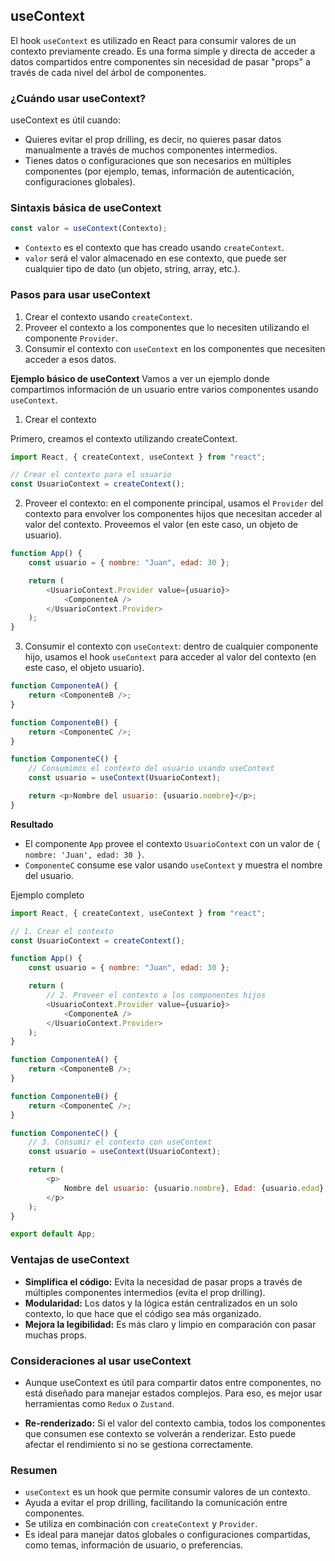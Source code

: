 ## useContext

El hook `useContext` es utilizado en React para consumir valores de un contexto previamente creado. Es una forma simple y directa de acceder a datos compartidos entre componentes sin necesidad de pasar "props" a través de cada nivel del árbol de componentes.

### ¿Cuándo usar useContext?

useContext es útil cuando:

-   Quieres evitar el prop drilling, es decir, no quieres pasar datos manualmente a través de muchos componentes intermedios.
-   Tienes datos o configuraciones que son necesarios en múltiples componentes (por ejemplo, temas, información de autenticación, configuraciones globales).

### Sintaxis básica de useContext

```javascript
const valor = useContext(Contexto);
```

-   `Contexto` es el contexto que has creado usando `createContext`.
-   `valor` será el valor almacenado en ese contexto, que puede ser cualquier tipo de dato (un objeto, string, array, etc.).

### Pasos para usar useContext

1. Crear el contexto usando `createContext`.
2. Proveer el contexto a los componentes que lo necesiten utilizando el componente `Provider`.
3. Consumir el contexto con `useContext` en los componentes que necesiten acceder a esos datos.

**Ejemplo básico de useContext**
Vamos a ver un ejemplo donde compartimos información de un usuario entre varios componentes usando `useContext`.

1. Crear el contexto

Primero, creamos el contexto utilizando createContext.

```javascript
import React, { createContext, useContext } from "react";

// Crear el contexto para el usuario
const UsuarioContext = createContext();
```

2. Proveer el contexto: en el componente principal, usamos el `Provider` del contexto para envolver los componentes hijos que necesitan acceder al valor del contexto. Proveemos el valor (en este caso, un objeto de usuario).

```javascript
function App() {
	const usuario = { nombre: "Juan", edad: 30 };

	return (
		<UsuarioContext.Provider value={usuario}>
			<ComponenteA />
		</UsuarioContext.Provider>
	);
}
```

3. Consumir el contexto con `useContext`: dentro de cualquier componente hijo, usamos el hook `useContext` para acceder al valor del contexto (en este caso, el objeto usuario).

```javascript
function ComponenteA() {
	return <ComponenteB />;
}

function ComponenteB() {
	return <ComponenteC />;
}

function ComponenteC() {
	// Consumimos el contexto del usuario usando useContext
	const usuario = useContext(UsuarioContext);

	return <p>Nombre del usuario: {usuario.nombre}</p>;
}
```

**Resultado**

-   El componente `App` provee el contexto `UsuarioContext` con un valor de `{ nombre: 'Juan', edad: 30 }`.
-   `ComponenteC` consume ese valor usando `useContext` y muestra el nombre del usuario.

Ejemplo completo

```javascript
import React, { createContext, useContext } from "react";

// 1. Crear el contexto
const UsuarioContext = createContext();

function App() {
	const usuario = { nombre: "Juan", edad: 30 };

	return (
		// 2. Proveer el contexto a los componentes hijos
		<UsuarioContext.Provider value={usuario}>
			<ComponenteA />
		</UsuarioContext.Provider>
	);
}

function ComponenteA() {
	return <ComponenteB />;
}

function ComponenteB() {
	return <ComponenteC />;
}

function ComponenteC() {
	// 3. Consumir el contexto con useContext
	const usuario = useContext(UsuarioContext);

	return (
		<p>
			Nombre del usuario: {usuario.nombre}, Edad: {usuario.edad}
		</p>
	);
}

export default App;
```

### Ventajas de useContext

-   **Simplifica el código:** Evita la necesidad de pasar props a través de múltiples componentes intermedios (evita el prop drilling).
-   **Modularidad:** Los datos y la lógica están centralizados en un solo contexto, lo que hace que el código sea más organizado.
-   **Mejora la legibilidad:** Es más claro y limpio en comparación con pasar muchas props.

### Consideraciones al usar useContext

-   Aunque useContext es útil para compartir datos entre componentes, no está diseñado para manejar estados complejos. Para eso, es mejor usar herramientas como `Redux` o `Zustand`.

-   **Re-renderizado:** Si el valor del contexto cambia, todos los componentes que consumen ese contexto se volverán a renderizar. Esto puede afectar el rendimiento si no se gestiona correctamente.

### Resumen

-   `useContext` es un hook que permite consumir valores de un contexto.
-   Ayuda a evitar el prop drilling, facilitando la comunicación entre componentes.
-   Se utiliza en combinación con `createContext` y `Provider`.
-   Es ideal para manejar datos globales o configuraciones compartidas, como temas, información de usuario, o preferencias.

